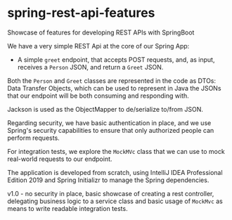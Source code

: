 # spring-rest-api-features
Showcase of features for developing REST APIs with SpringBoot

We have a very simple REST Api at the core of our Spring App:

- A simple `greet` endpoint, that accepts POST requests, and, as input, receives a `Person` JSON, and return a `Greet` JSON.

Both the `Person` and `Greet` classes are represented in the code as DTOs: Data Transfer Objects, which can be used to represent in Java the JSONs that our endpoint will be both consuming and responding with.

Jackson is used as the ObjectMapper to de/serialize to/from JSON.

Regarding security, we have basic authentication in place, and we use Spring's security capabilities to ensure that only authorized people can perform requests.

For integration tests, we explore the `MockMVc` class that we can use to mock real-world requests to our endpoint.

The application is developed from scratch, using IntelliJ IDEA Professional Edition 2019 and Spring Initializr to manage the Spring dependencies.

v1.0 - no security in place, basic showcase of creating a rest controller, delegating business logic to a service class and basic usage of `MockMvc` as means to write readable integration tests.
